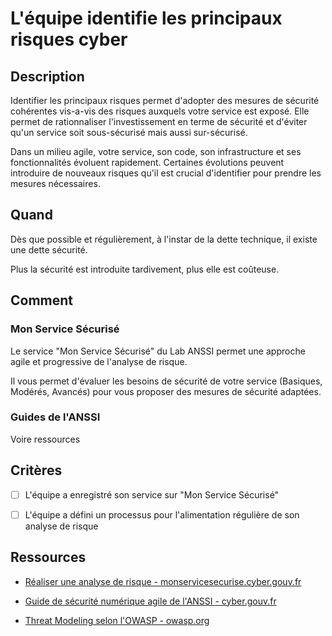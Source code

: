# L'équipe identifie les principaux risques cyber

## Description

Identifier les principaux risques permet d'adopter des mesures de sécurité
cohérentes vis-a-vis des risques auxquels votre service est exposé.
Elle permet de rationnaliser l'investissement en terme de sécurité et d'éviter
qu'un service soit sous-sécurisé mais aussi sur-sécurisé.

Dans un milieu agile, votre service, son code, son infrastructure et ses
fonctionnalités évoluent rapidement. Certaines évolutions peuvent
introduire de nouveaux risques qu'il est crucial d'identifier pour
prendre les mesures nécessaires.

## Quand

Dès que possible et régulièrement, à l'instar de la dette technique, il existe
une dette sécurité.

Plus la sécurité est introduite tardivement, plus elle est coûteuse.

## Comment

### Mon Service Sécurisé

Le service "Mon Service Sécurisé" du Lab ANSSI permet une approche agile et
progressive de l'analyse de risque.

Il vous permet d'évaluer les besoins de sécurité de votre service (Basiques,
Modérés, Avancés) pour vous proposer des mesures de sécurité adaptées.

### Guides de l'ANSSI

Voire ressources

## Critères

- [ ] L'équipe a enregistré son service sur "Mon Service Sécurisé"

- [ ] L'équipe a défini un processus pour l'alimentation régulière de son
analyse de risque

## Ressources

- [Réaliser une analyse de risque - monservicesecurise.cyber.gouv.fr](https://monservicesecurise.cyber.gouv.fr/articles/realiser-une-analyse-de-risques-de-la-securite-du-service)

- [Guide de sécurité numérique agile de l'ANSSI - cyber.gouv.fr](https://cyber.gouv.fr/sites/default/files/2018/11/guide-securite-numerique-agile-anssi-pa-v1.pdf)

- [Threat Modeling selon l'OWASP - owasp.org ](https://owasp.org/www-community/Threat_Modeling)
